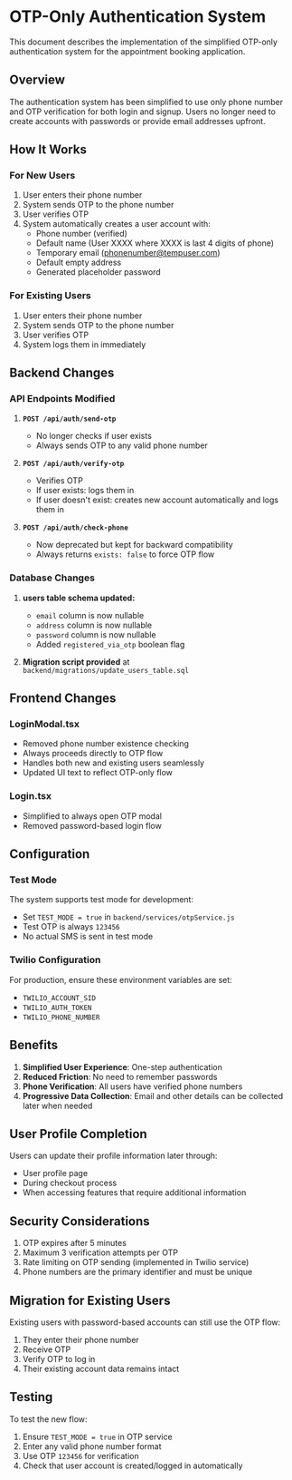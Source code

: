 # OTP-Only Authentication System

This document describes the implementation of the simplified OTP-only authentication system for the appointment booking application.

## Overview

The authentication system has been simplified to use only phone number and OTP verification for both login and signup. Users no longer need to create accounts with passwords or provide email addresses upfront.

## How It Works

### For New Users
1. User enters their phone number
2. System sends OTP to the phone number
3. User verifies OTP
4. System automatically creates a user account with:
   - Phone number (verified)
   - Default name (User XXXX where XXXX is last 4 digits of phone)
   - Temporary email (phonenumber@tempuser.com)
   - Default empty address
   - Generated placeholder password

### For Existing Users
1. User enters their phone number
2. System sends OTP to the phone number
3. User verifies OTP
4. System logs them in immediately

## Backend Changes

### API Endpoints Modified

1. **`POST /api/auth/send-otp`**
   - No longer checks if user exists
   - Always sends OTP to any valid phone number

2. **`POST /api/auth/verify-otp`**
   - Verifies OTP
   - If user exists: logs them in
   - If user doesn't exist: creates new account automatically and logs them in

3. **`POST /api/auth/check-phone`** 
   - Now deprecated but kept for backward compatibility
   - Always returns `exists: false` to force OTP flow

### Database Changes

1. **users table schema updated:**
   - `email` column is now nullable
   - `address` column is now nullable  
   - `password` column is now nullable
   - Added `registered_via_otp` boolean flag

2. **Migration script provided** at `backend/migrations/update_users_table.sql`

## Frontend Changes

### LoginModal.tsx
- Removed phone number existence checking
- Always proceeds directly to OTP flow
- Handles both new and existing users seamlessly
- Updated UI text to reflect OTP-only flow

### Login.tsx  
- Simplified to always open OTP modal
- Removed password-based login flow

## Configuration

### Test Mode
The system supports test mode for development:
- Set `TEST_MODE = true` in `backend/services/otpService.js`
- Test OTP is always `123456`
- No actual SMS is sent in test mode

### Twilio Configuration
For production, ensure these environment variables are set:
- `TWILIO_ACCOUNT_SID`
- `TWILIO_AUTH_TOKEN` 
- `TWILIO_PHONE_NUMBER`

## Benefits

1. **Simplified User Experience**: One-step authentication
2. **Reduced Friction**: No need to remember passwords
3. **Phone Verification**: All users have verified phone numbers
4. **Progressive Data Collection**: Email and other details can be collected later when needed

## User Profile Completion

Users can update their profile information later through:
- User profile page
- During checkout process
- When accessing features that require additional information

## Security Considerations

1. OTP expires after 5 minutes
2. Maximum 3 verification attempts per OTP
3. Rate limiting on OTP sending (implemented in Twilio service)
4. Phone numbers are the primary identifier and must be unique

## Migration for Existing Users

Existing users with password-based accounts can still use the OTP flow:
1. They enter their phone number
2. Receive OTP
3. Verify OTP to log in
4. Their existing account data remains intact

## Testing

To test the new flow:
1. Ensure `TEST_MODE = true` in OTP service
2. Enter any valid phone number format
3. Use OTP `123456` for verification
4. Check that user account is created/logged in automatically